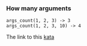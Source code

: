 ### How many arguments

```
args_count(1, 2, 3) -> 3
args_count(1, 2, 3, 10) -> 4
```
The link to this [kata](https://www.codewars.com/kata/how-many-arguments/java)
